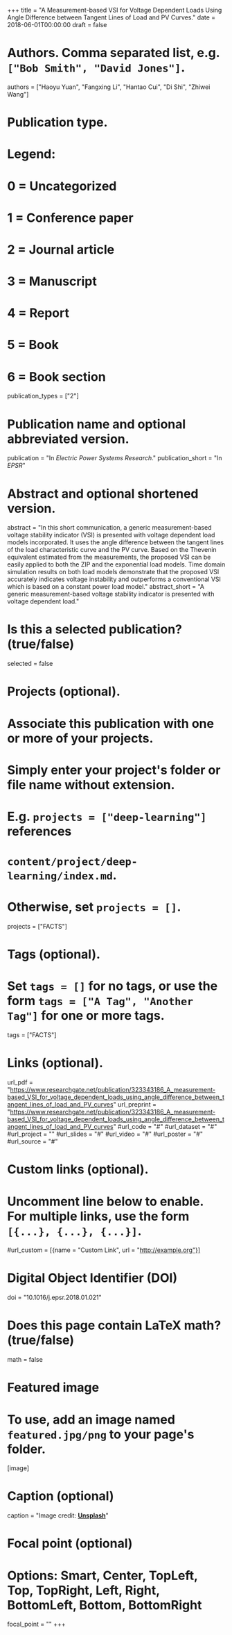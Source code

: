 +++
title = "A Measurement-based VSI for Voltage Dependent Loads Using Angle Difference between Tangent Lines of Load and PV Curves."
date = 2018-06-01T00:00:00
draft = false

# Authors. Comma separated list, e.g. `["Bob Smith", "David Jones"]`.
authors = ["Haoyu Yuan", "Fangxing Li", "Hantao Cui", "Di Shi", "Zhiwei Wang"]

# Publication type.
# Legend:
# 0 = Uncategorized
# 1 = Conference paper
# 2 = Journal article
# 3 = Manuscript
# 4 = Report
# 5 = Book
# 6 = Book section
publication_types = ["2"]

# Publication name and optional abbreviated version.
publication = "In *Electric Power Systems Research*."
publication_short = "In *EPSR*"

# Abstract and optional shortened version.
abstract = "In this short communication, a generic measurement-based voltage stability indicator (VSI) is presented with voltage dependent load models incorporated. It uses the angle difference between the tangent lines of the load characteristic curve and the PV curve. Based on the Thevenin equivalent estimated from the measurements, the proposed VSI can be easily applied to both the ZIP and the exponential load models. Time domain simulation results on both load models demonstrate that the proposed VSI accurately indicates voltage instability and outperforms a conventional VSI which is based on a constant power load model."
abstract_short = "A generic measurement-based voltage stability indicator is presented with voltage dependent load."

# Is this a selected publication? (true/false)
selected = false

# Projects (optional).
#   Associate this publication with one or more of your projects.
#   Simply enter your project's folder or file name without extension.
#   E.g. `projects = ["deep-learning"]` references 
#   `content/project/deep-learning/index.md`.
#   Otherwise, set `projects = []`.
projects = ["FACTS"]

# Tags (optional).
#   Set `tags = []` for no tags, or use the form `tags = ["A Tag", "Another Tag"]` for one or more tags.
tags = ["FACTS"]

# Links (optional).
url_pdf = "https://www.researchgate.net/publication/323343186_A_measurement-based_VSI_for_voltage_dependent_loads_using_angle_difference_between_tangent_lines_of_load_and_PV_curves"
url_preprint = "https://www.researchgate.net/publication/323343186_A_measurement-based_VSI_for_voltage_dependent_loads_using_angle_difference_between_tangent_lines_of_load_and_PV_curves"
#url_code = "#"
#url_dataset = "#"
#url_project = ""
#url_slides = "#"
#url_video = "#"
#url_poster = "#"
#url_source = "#"

# Custom links (optional).
#   Uncomment line below to enable. For multiple links, use the form `[{...}, {...}, {...}]`.
#url_custom = [{name = "Custom Link", url = "http://example.org"}]

# Digital Object Identifier (DOI)
doi = "10.1016/j.epsr.2018.01.021"

# Does this page contain LaTeX math? (true/false)
math = false

# Featured image
# To use, add an image named `featured.jpg/png` to your page's folder. 
[image]
  # Caption (optional)
  caption = "Image credit: [**Unsplash**](https://unsplash.com/photos/pLCdAaMFLTE)"

  # Focal point (optional)
  # Options: Smart, Center, TopLeft, Top, TopRight, Left, Right, BottomLeft, Bottom, BottomRight
  focal_point = ""
+++
